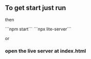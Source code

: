 ## To get start just run

<p>then</p>
´´´npm start´´´
```npx lite-server```
<p>or</p>
<h3>open the live server at index.html</h3>